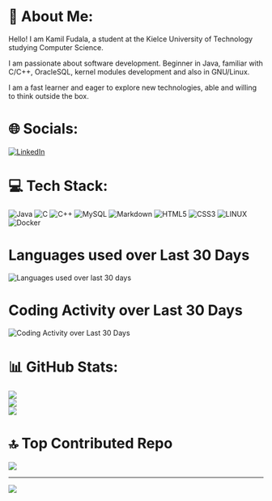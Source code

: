 # 💫 About Me:
Hello! I am Kamil Fudala, a student at the Kielce University of Technology studying Computer Science. 

I am passionate about software development. Beginner in Java, familiar with C/C++, OracleSQL, kernel modules development and also in GNU/Linux.

I am a fast learner and eager to explore new technologies, able and willing to think outside the box.

# 🌐 Socials:
[![LinkedIn](https://img.shields.io/badge/LinkedIn-%230077B5.svg?logo=linkedin&logoColor=white)](https://linkedin.com/in/kamil-fudala) 

# 💻 Tech Stack:
![Java](https://img.shields.io/badge/java-%23ED8B00.svg?style=for-the-badge&logo=java&logoColor=white) 
![C](https://img.shields.io/badge/c-%2300599C.svg?style=for-the-badge&logo=c&logoColor=white) 
![C++](https://img.shields.io/badge/c++-%2300599C.svg?style=for-the-badge&logo=c%2B%2B&logoColor=white)
![MySQL](https://img.shields.io/badge/mysql-%2300f.svg?style=for-the-badge&logo=mysql&logoColor=white) 
![Markdown](https://img.shields.io/badge/markdown-%23000000.svg?style=for-the-badge&logo=markdown&logoColor=white) 
![HTML5](https://img.shields.io/badge/html5-%23E34F26.svg?style=for-the-badge&logo=html5&logoColor=white) 
![CSS3](https://img.shields.io/badge/css3-%231572B6.svg?style=for-the-badge&logo=css3&logoColor=white) 
![LINUX](https://img.shields.io/badge/Linux-FCC624?style=for-the-badge&logo=linux&logoColor=black) 
![Docker](https://img.shields.io/badge/docker-%230db7ed.svg?style=for-the-badge&logo=docker&logoColor=white)

# Languages used over Last 30 Days
![Languages used over last 30 days](https://wakatime.com/share/@af25458a-7b17-4610-9e23-863caf9e5f12/90f254ad-edd2-4b98-b9e5-ff8b8879ace0.png)

# Coding Activity over Last 30 Days
![Coding Activity over Last 30 Days](https://wakatime.com/share/@af25458a-7b17-4610-9e23-863caf9e5f12/3efbda8c-2924-419b-87b7-ec24c7ccebd6.png)

# 📊 GitHub Stats:
![](https://github-readme-stats.vercel.app/api?username=FreakyF&theme=tokyonight&hide_border=false&include_all_commits=true&count_private=true)<br/>
![](https://github-readme-streak-stats.herokuapp.com/?user=FreakyF&theme=tokyonight&hide_border=false)<br/>
![](https://github-readme-stats.vercel.app/api/top-langs/?username=FreakyF&theme=tokyonight&hide_border=false&include_all_commits=true&count_private=true&layout=compact)

# 🔝 Top Contributed Repo
![](https://github-contributor-stats.vercel.app/api?username=FreakyF&limit=5&theme=tokyonight&combine_all_yearly_contributions=true)

---
[![](https://visitcount.itsvg.in/api?id=FreakyF&icon=1&color=1)](https://visitcount.itsvg.in)
